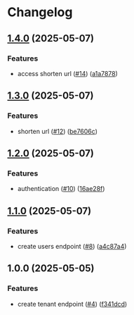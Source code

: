 # Changelog

## [1.4.0](https://github.com/pedroTassinari/url-shortener/compare/v1.3.0...v1.4.0) (2025-05-07)


### Features

* access shorten url ([#14](https://github.com/pedroTassinari/url-shortener/issues/14)) ([a1a7878](https://github.com/pedroTassinari/url-shortener/commit/a1a7878bcefdc15acf468267be7d4b6de59007cb))

## [1.3.0](https://github.com/pedroTassinari/url-shortener/compare/v1.2.0...v1.3.0) (2025-05-07)


### Features

* shorten url ([#12](https://github.com/pedroTassinari/url-shortener/issues/12)) ([be7606c](https://github.com/pedroTassinari/url-shortener/commit/be7606cddd37bb87138fa7f5704c90347cd7b502))

## [1.2.0](https://github.com/pedroTassinari/url-shortener/compare/v1.1.0...v1.2.0) (2025-05-07)


### Features

* authentication ([#10](https://github.com/pedroTassinari/url-shortener/issues/10)) ([16ae28f](https://github.com/pedroTassinari/url-shortener/commit/16ae28fa587e75e8bdaca33622b8d6123db3f6a6))

## [1.1.0](https://github.com/pedroTassinari/url-shortener/compare/v1.0.0...v1.1.0) (2025-05-07)


### Features

* create users endpoint ([#8](https://github.com/pedroTassinari/url-shortener/issues/8)) ([a4c87a4](https://github.com/pedroTassinari/url-shortener/commit/a4c87a43793be9b7fe2d502d528def416dbbe812))

## 1.0.0 (2025-05-05)


### Features

* create tenant endpoint ([#4](https://github.com/pedroTassinari/url-shortener/issues/4)) ([f341dcd](https://github.com/pedroTassinari/url-shortener/commit/f341dcdbb5ed52d75c9f56d9bbd065d1ece03388))
